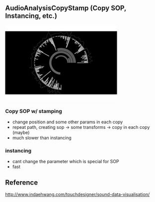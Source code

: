 ## AudioAnalysisCopyStamp (Copy SOP, Instancing, etc.)

![](capture.gif)


### Copy SOP w/ stamping

- change position and some other params in each copy
- repeat path, creating sop -> some transforms -> copy in each copy (maybe)
- much slower than instancing


### instancing

- cant change the parameter which is special for SOP
- fast


## Reference

http://www.indaehwang.com/touchdesigner/sound-data-visualisation/
